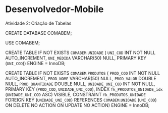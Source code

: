 # Desenvolvedor-Mobile
Atividade 2: Criação de Tabelas


CREATE DATABASE COMABEM;

USE COMABEM;


CREATE TABLE IF NOT EXISTS `COMABEM`.`UNIDADE` (
  `UNI_COD` INT NOT NULL AUTO_INCREMENT,
  `UNI_MEDIDA` VARCHAR(50) NULL,
  PRIMARY KEY (`UNI_COD`))
ENGINE = InnoDB;


CREATE TABLE IF NOT EXISTS `COMABEM`.`PRODUTOS` (
  `PROD_COD` INT NOT NULL AUTO_INCREMENT,
  `PROD_NOME` VARCHAR(50) NULL,
  `PROD_VALOR` DOUBLE NULL,
  `PROD_QUANTIDADE` DOUBLE NULL,
  `UNIDADE_UNI_COD` INT NOT NULL,
  PRIMARY KEY (`PROD_COD`, `UNIDADE_UNI_COD`),
  INDEX `fk_PRODUTOS_UNIDADE_idx` (`UNIDADE_UNI_COD` ASC) VISIBLE,
  CONSTRAINT `fk_PRODUTOS_UNIDADE`
    FOREIGN KEY (`UNIDADE_UNI_COD`)
    REFERENCES `COMABEM`.`UNIDADE` (`UNI_COD`)
    ON DELETE NO ACTION
    ON UPDATE NO ACTION)
ENGINE = InnoDB;
